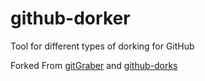 # github-dorker
Tool for different types of dorking for GitHub

Forked From [gitGraber](https://github.com/hisxo/gitGraber) and [github-dorks](https://github.com/techgaun/github-dorks)
